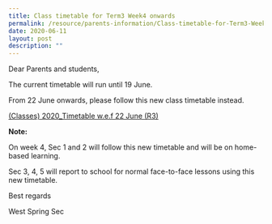 ```yaml
---
title: Class timetable for Term3 Week4 onwards
permalink: /resource/parents-information/Class-timetable-for-Term3-Week4-onwards
date: 2020-06-11
layout: post
description: ""
---
```

Dear Parents and students,

The current timetable will run until 19 June.

From 22 June onwards, please follow this new class timetable instead.

[(Classes) 2020\_Timetable w.e.f 22 June (R3)](/files/Parents'%20Information/Class%20TT%20for%20T3%20WK4%20onwards/Classes-2020_Timetable-wef-22-June-R3.pdf)

**Note:**

On week 4, Sec 1 and 2 will follow this new timetable and will be on home-based learning.

Sec 3, 4, 5 will report to school for normal face-to-face lessons using this new timetable.

Best regards

West Spring Sec